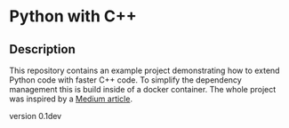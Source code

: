 # Python with C++ #
## Description ##
This repository contains an example project demonstrating how to extend
Python code with faster C++ code. To simplify the dependency management
this is build inside of a docker container. The whole project was inspired
by a [Medium article](https://medium.com/@keithwhitley/using-c-with-python-3-in-2018-480f3e46c8c).

version 0.1dev